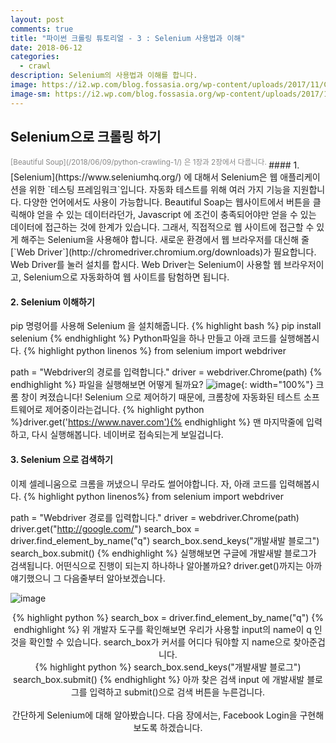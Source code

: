 ```yaml
---
layout: post
comments: true
title: "파이썬 크롤링 튜토리얼 - 3 : Selenium 사용법과 이해"
date: 2018-06-12
categories:
  - crawl
description: Selenium의 사용법과 이해를 합니다.
image: https://i2.wp.com/blog.fossasia.org/wp-content/uploads/2017/11/Cross-browser-testing-in-Selenium-Webdriver.png?fit=525%2C333&ssl=1
image-sm: https://i2.wp.com/blog.fossasia.org/wp-content/uploads/2017/11/Cross-browser-testing-in-Selenium-Webdriver.png?fit=525%2C333&ssl=1
---
```

## Selenium으로 크롤링 하기
<sup style="color: #878787;">
    [Beautiful Soup](/2018/06/09/python-crawling-1/) 은 1장과 2장에서 다룹니다.
</sup>
#### 1. [Selenium](https://www.seleniumhq.org/) 에 대해서
Selenium은 웹 애플리케이션을 위한 `테스팅 프레임워크`입니다. 자동화 테스트를 위해 여러 가지 기능을 지원합니다. 다양한 언어에서도 사용이 가능합니다. Beautiful Soap는 웹사이트에서 버튼을 클릭해야 얻을 수 있는 데이터라던가, Javascript 에 조건이 충족되어야만 얻을 수 있는 데이터에 접근하는 것에 한계가 있습니다. 그래서, 직접적으로 웹 사이트에 접근할 수 있게 해주는 Selenium을 사용해야 합니다. 새로운 환경에서 웹 브라우저를 대신해 줄 [`Web Driver`](http://chromedriver.chromium.org/downloads)가 필요합니다. Web Driver를 눌러 설치를 합시다. Web Driver는 Selenium이 사용할 웹 브라우저이고, Selenium으로 자동화하여 웹 사이트를 탐험하면 됩니다.

#### 2. Selenium 이해하기
pip 명령어를 사용해 Selenium 을 설치해줍니다.
{% highlight bash %} pip install selenium {% endhighlight %}
Python파일을 하나 만들고 아래 코드를 실행해봅시다.
{% highlight python linenos %}
from selenium import webdriver
 
path = "Webdriver의 경로를 입력합니다."
driver = webdriver.Chrome(path)
{% endhighlight %}
파일을 실행해보면 어떻게 될까요?
![image](https://user-images.githubusercontent.com/39974109/41285921-b8616c44-6e78-11e8-95b4-83150949de2a.png){: width="100%"}
크롬 창이 켜졌습니다! Selenium 으로 제어하기 때문에, 크롬창에 자동화된 테스트 소프트웨어로 제어중이라는겁니다.
{% highlight python %}driver.get('https://www.naver.com'){% endhighlight %}
맨 마지막줄에 입력하고, 다시 실행해봅니다. 네이버로 접속되는게 보일겁니다.

#### 3. Selenium 으로 검색하기
이제 셀레니움으로 크롬을 꺼냈으니 무라도 썰어야합니다. 자, 아래 코드를 입력해봅시다.
{% highlight python linenos%}
from selenium import webdriver

path = "Webdriver 경로를 입력합니다."
driver = webdriver.Chrome(path)
driver.get("http://google.com/")
search_box = driver.find_element_by_name("q")
search_box.send_keys("개발새발 블로그")
search_box.submit()
{% endhighlight %}
실행해보면 구글에 개발새발 블로그가 검색됩니다. 어떤식으로 진행이 되는지 하나하나 알아볼까요?
driver.get()까지는 아까 얘기했으니 그 다음줄부터 알아보겠습니다.

![image](https://user-images.githubusercontent.com/39974109/41304474-38b9ec2c-6eab-11e8-888d-6ccfaf6a3c77.png)
<center>
{% highlight python %}
search_box = driver.find_element_by_name("q")
{% endhighlight %}
위 개발자 도구를 확인해보면 우리가 사용할 input의 name이 q 인것을 확인할 수 있습니다. search_box가 커서를 어디다 둬야할 지 name으로 찾아준겁니다.
</center>

<center>
{% highlight python %}
search_box.send_keys("개발새발 블로그")
search_box.submit()
{% endhighlight %}
아까 찾은 검색 input 에 개발새발 블로그를 입력하고 submit()으로 검색 버튼을 누른겁니다.

<br>
<br>
간단하게 Selenium에 대해 알아봤습니다. 다음 장에서는, Facebook Login을 구현해보도록 하겠습니다.
</center>
